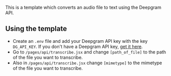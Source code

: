 This is a template which converts an audio file to text using the Deepgram API.

## Using the template
- Create an `.env` file and add your Deepgram API key with the key `DG_API_KEY`. If you don't have a Deepgram API key, [get it here](https://console.deepgram.com/signup?jump=keys).
- Go to `/pages/api/transcribe.jsx` and change `[path_of_file]` to the path of the file you want to transcribe.
- Also in `/pages/api/transcribe.jsx` change `[mimetype]` to the mimetype of the file you want to transcribe.
